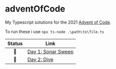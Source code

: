 # adventOfCode

My Typescript solutions for the 2021 [Advent of Code](https://adventofcode.com/).  

To run these i use `npx ts-node .\path\to\file.ts` 

| Status | Link                                      |
| :----: | ----------------------------------------- |
|   🎄    | [Day 1: Sonar Sweep](/Day-01-Sonar-Sweep) |
|   🎁    | [Day 2: Dive](/Day-02-Dive)              |